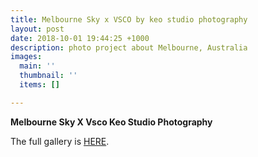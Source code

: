 ```yaml
---
title: Melbourne Sky x VSCO by keo studio photography
layout: post
date: 2018-10-01 19:44:25 +1000
description: photo project about Melbourne, Australia
images:
  main: ''
  thumbnail: ''
  items: []

---
```

**Melbourne Sky X Vsco Keo Studio Photography**  

The full gallery is [HERE](https://keo-studio.pixieset.com/melbourneskyxvsco/).